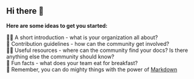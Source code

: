 ## Hi there 👋

**Here are some ideas to get you started:**

🙋‍♀️ A short introduction - what is your organization all about?\
🌈 Contribution guidelines - how can the community get involved?\
👩‍💻 Useful resources - where can the community find your docs? Is there anything else the community should know?\
🍿 Fun facts - what does your team eat for breakfast?\
🧙 Remember, you can do mighty things with the power of [Markdown](https://docs.github.com/github/writing-on-github/getting-started-with-writing-and-formatting-on-github/basic-writing-and-formatting-syntax)
